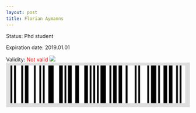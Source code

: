 ```yaml
---
layout: post
title: Florian Aymanns
---
```


Status: Phd student

Expiration date: 2019.01.01

Validity: <font color="red"> Not valid</font> 
![](/members/img/Florian_Aymanns.png)
![](/members/img/bar.png)
